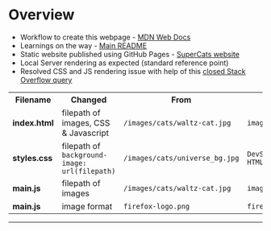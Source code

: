# Overview
- Workflow to create this webpage - [MDN Web Docs](https://developer.mozilla.org/en-US/docs/Learn/Getting_started_with_the_web/)
- Learnings on the way - [Main README](https://github.com/prak112/DevSchool-HTML#topics-learned)
- Static website published using GitHub Pages - <a href="https://prak112.github.io/DevSchool-HTML" target="_blank" rel="noopener"> SuperCats website</a> 
- Local Server rendering as expected (standard reference point)
- Resolved CSS and JS rendering issue with help of this [closed Stack Overflow query](https://stackoverflow.com/questions/52003005/css-not-working-on-github-pages)

<table>
    <tr>
        <th>Filename</th>
        <th>Changed</th>
        <th>From</th>
        <th>To</th>
    </tr>
    <tr>
        <td><b>index.html</b></td>
        <td>filepath of images, CSS & Javascript</td>
        <td><code>/images/cats/waltz-cat.jpg</code></td>
        <td><code>images/cats/waltz-cat.jpg</code></td>
    </tr>
    <tr>
        <td><b>styles.css</b></td>
        <td>filepath of <code>background-image: url(filepath)</code></td>
        <td><code>/images/cats/universe_bg.jpg</code></td>
        <td><code>DevSchool-HTML/../../images/cats/universe_bg.jpg</code></td>
    </tr>
    <tr>
        <td><b>main.js</b></td>
        <td>filepath of images</td>
        <td><code>/images/cats/waltz-cat.jpg</code></td>
        <td><code>images/cats/waltz-cat.jpg</code></td>
    </tr>
    <tr>
        <td><b>main.js</b></td>
        <td>image format</td>
        <td><code>firefox-logo.png</code></td>
        <td><code>firefox-logo.jpg</code></td>
    </tr>
</table>
<hr>


